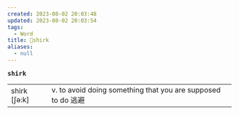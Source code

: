 ```yaml
---
created: 2023-08-02 20:03:48
updated: 2023-08-02 20:03:54
tags:
  - Word
title: 📖shirk
aliases:
  - null
---
```


<pre><strong>shirk</strong></pre>
|   |   |
|---|---|
|shirk [ʃə:k]|v. to avoid doing something that you are supposed to do 逃避|